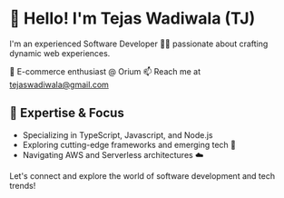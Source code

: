 # 👋 Hello! I'm Tejas Wadiwala (TJ)

I'm an experienced Software Developer 👨‍💻 passionate about crafting dynamic web experiences. 

🛒 E-commerce enthusiast @ Orium
📫 Reach me at tejaswadiwala@gmail.com

## 🚀 Expertise & Focus

- Specializing in TypeScript, Javascript, and Node.js
- Exploring cutting-edge frameworks and emerging tech 🌱
- Navigating AWS and Serverless architectures ☁️

Let's connect and explore the world of software development and tech trends!

<!---
tejaswadiwala/tejaswadiwala is a ✨ special ✨ repository because its `README.md` (this file) appears on your GitHub profile.
You can click the Preview link to take a look at your changes.
--->
